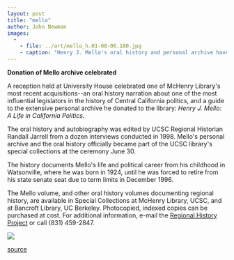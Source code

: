 ```yaml
---
layout: post
title: "mello"
author: John Newman
images:
  -
    - file: ../art/mello_h.01-08-06.180.jpg
    - caption: "Henry J. Mello's oral history and personal archive have been donated to McHenry Library. Photo: John Newman"
---
```


**Donation of Mello archive celebrated**

A reception held at University House celebrated one of McHenry Library's most recent acquisitions--an oral history narration about one of the most influential legislators in the history of Central California politics, and a guide to the extensive personal archive he donated to the library: _Henry J. Mello: A Life in California Politics._

The oral history and autobiography was edited by UCSC Regional Historian Randall Jarrell from a dozen interviews conducted in 1998. Mello's personal archive and the oral history officially became part of the UCSC library's special collections at the ceremony June 30.  
  
The history documents Mello's life and political career from his childhood in Watsonville, where he was born in 1924, until he was forced to retire from his state senate seat due to term limits in December 1996.   
  
The Mello volume, and other oral history volumes documenting regional history, are available in Special Collections at McHenry Library, UCSC, and at Bancroft Library, UC Berkeley. Photocopied, indexed copies can be purchased at cost. For additional information, e-mail the [Regional History Project][1] or call (831) 459-2847.

  

![ ][2]

[1]: mailto:ihreti@cats.ucsc.edu
[2]: ../../images/trans.gif

[source](http://www1.ucsc.edu/currents/01-02/08-06/mello.html "Permalink to mello")
